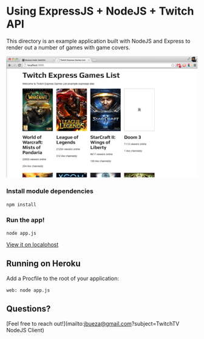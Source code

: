 # Using ExpressJS + NodeJS + Twitch API

This directory is an example application built with NodeJS and Express to render out
a number of games with game covers.

![Screenshot of the app](ScreenShot.png)


### Install module dependencies

```
npm install
```

### Run the app!

```
node app.js
```

[View it on localohost](http://localhost:3000)


## Running on Heroku

Add a Procfile to the root of your application:

```
web: node app.js
```

## Questions?

[Feel free to reach out!](mailto:jbueza@gmail.com?subject=TwitchTV NodeJS Client)